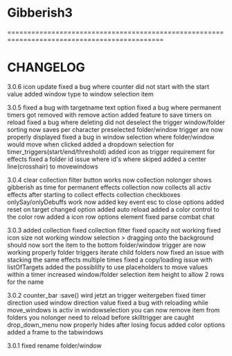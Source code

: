 # Gibberish3
 

=============================================================================================
# CHANGELOG

3.0.6
icon update
fixed a bug where counter did not start with the start value
added window type to window selection item


3.0.5
fixed a bug with targetname text option
fixed a bug where permanent timers got removed with remove action
added feature to save timers on reload
fixed a bug where deleting did not deselect the trigger
window/folder sorting now saves per character
preselected folder/window trigger are now properly displayed
fixed a bug in window selection where folder/window would move when clicked
added a dropdown selection for timer_triggers(start/end/threshold)
added icon as trigger requirement for effects
fixed a folder id issue where id's where skiped
added a center line(crosshair) to movewindows


3.0.4
clear collection filter button works now
collection nolonger shows gibberish as time for permanent effects
collection now collects all activ effects after starting to collect effects
collection checkboxes onlySay/onlyDebuffs work now
added key event esc to close options
added reset on target changed option
added auto reload
added a color control to the color row
added a icon row options element
fixed parse combat chat


3.0.3
added collection
fixed collection filter
fixed opacity not working
fixed icon size not working
window selection > dragging onto the background should now sort the item to the bottom
folder/window trigger are now working properly
folder triggers iterate child folders now
fixed an issue with stacking the same effects multiple times
fixed a copy/loading issue with listOfTargets
added the possiblilty to use placeholders to move values within a timer
increased window/folder selection item height to allow 2 rows for the name


3.0.2
counter_bar :save() wird jetzt an trigger weitergeben
fixed timer direction used window direction value
fixed a bug with reloading while move_windows is activ
in windowselection you can now remove item from folders
you nolonger need to reload before skilltrigger are caught
drop_down_menu now properly hides after losing focus
added color options
added a frame to the tabwindows


3.0.1
fixed rename folder/window